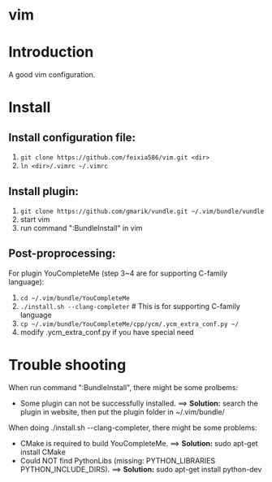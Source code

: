 vim
==

# Introduction
A good vim configuration.

# Install

## Install configuration file:
1. `git clone https://github.com/feixia586/vim.git <dir>`
2. `ln <dir>/.vimrc ~/.vimrc`

## Install plugin:
1. `git clone https://github.com/gmarik/vundle.git ~/.vim/bundle/vundle`
2. start vim
3. run command ":BundleInstall" in vim

## Post-proprocessing:
For plugin YouCompleteMe (step 3~4 are for supporting C-family language):

1. `cd ~/.vim/bundle/YouCompleteMe`
2. `./install.sh --clang-completer` # This is for supporting C-family language
3. `cp ~/.vim/bundle/YouCompleteMe/cpp/ycm/.ycm_extra_conf.py ~/`
4. modify .ycm_extra_conf.py if you have special need 

# Trouble shooting

When run command ":BundleInstall", there might be some prolbems:
- Some plugin can not be successfully installed. ==> **Solution:** search the plugin in website, then put the plugin folder in ~/.vim/bundle/

When doing ./install.sh --clang-completer, there might be some problems:
- CMake is required to build YouCompleteMe. ==> **Solution:** sudo apt-get install CMake
- Could NOT find PythonLibs (missing: PYTHON_LIBRARIES PYTHON_INCLUDE_DIRS). ==> **Solution:** sudo apt-get install python-dev

